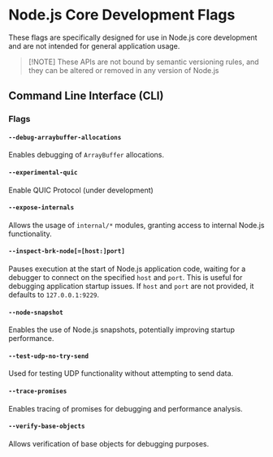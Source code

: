 # Node.js Core Development Flags

These flags are specifically designed for use in Node.js core development and are not intended for general
application usage.

> \[!NOTE]
> These APIs are not bound by semantic versioning rules, and they can be altered or removed in any version of Node.js

## Command Line Interface (CLI)

### Flags

#### `--debug-arraybuffer-allocations`

Enables debugging of `ArrayBuffer` allocations.

#### `--experimental-quic`

Enable QUIC Protocol (under development)

#### `--expose-internals`

Allows the usage of `internal/*` modules, granting access to internal Node.js functionality.

#### `--inspect-brk-node[=[host:]port]`

Pauses execution at the start of Node.js application code, waiting for a debugger to connect on the specified
`host` and `port`. This is useful for debugging application startup issues. If `host` and `port` are not
provided, it defaults to `127.0.0.1:9229`.

#### `--node-snapshot`

Enables the use of Node.js snapshots, potentially improving startup performance.

#### `--test-udp-no-try-send`

Used for testing UDP functionality without attempting to send data.

#### `--trace-promises`

Enables tracing of promises for debugging and performance analysis.

#### `--verify-base-objects`

Allows verification of base objects for debugging purposes.
